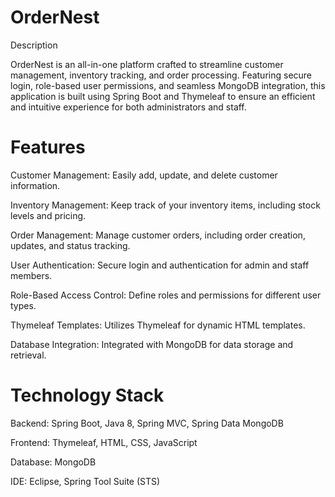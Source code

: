 # OrderNest

Description

OrderNest is an all-in-one platform crafted to streamline customer management, inventory tracking, and order processing. Featuring secure login, role-based user permissions, and seamless MongoDB integration, this application is built using Spring Boot and Thymeleaf to ensure an efficient and intuitive experience for both administrators and staff.

# Features

Customer Management: Easily add, update, and delete customer information.

Inventory Management: Keep track of your inventory items, including stock levels and pricing.

Order Management: Manage customer orders, including order creation, updates, and status tracking.

User Authentication: Secure login and authentication for admin and staff members.

Role-Based Access Control: Define roles and permissions for different user types.

Thymeleaf Templates: Utilizes Thymeleaf for dynamic HTML templates.

Database Integration: Integrated with MongoDB for data storage and retrieval.

# Technology Stack


Backend: Spring Boot, Java 8, Spring MVC, Spring Data MongoDB

Frontend: Thymeleaf, HTML, CSS, JavaScript

Database: MongoDB

IDE: Eclipse, Spring Tool Suite (STS)
